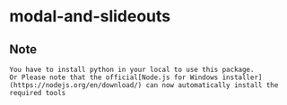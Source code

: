 # modal-and-slideouts

## Note
    You have to install python in your local to use this package.
    Or Please note that the official[Node.js for Windows installer](https://nodejs.org/en/download/) can now automatically install the required tools
